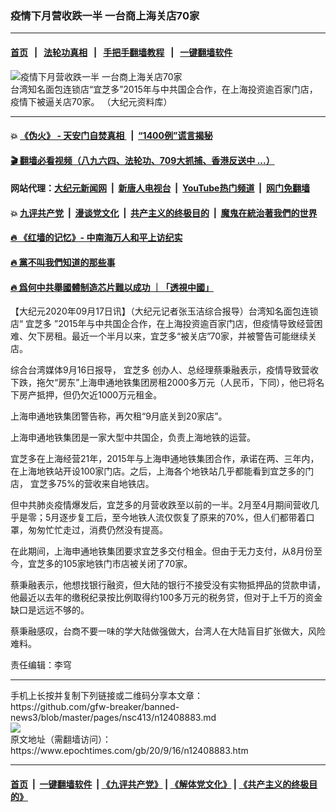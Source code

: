 ### 疫情下月营收跌一半 一台商上海关店70家
------------------------

#### [首页](https://github.com/gfw-breaker/banned-news3/blob/master/README.md) &nbsp;&nbsp;|&nbsp;&nbsp; [法轮功真相](https://github.com/begood0513/basic/blob/master/README.md)  &nbsp;&nbsp;|&nbsp;&nbsp; [手把手翻墙教程](https://github.com/gfw-breaker/guides/wiki)  &nbsp;&nbsp;|&nbsp;&nbsp; [一键翻墙软件](https://github.com/gfw-breaker/nogfw/blob/master/README.md)  



<div><img alt="疫情下月营收跌一半 一台商上海关店70家" class="attachment-djy_600_400 size-djy_600_400 wp-post-image" src="https://i.epochtimes.com/assets/uploads/2012/08/1208191151192330-600x400.jpg"/>
<div class="caption">
 台湾知名面包连锁店“宜芝多”2015年与中共国企合作，在上海投资逾百家门店，疫情下被逼关店70家。 （大纪元资料库）
</div></div><hr/>

#### 💥 [《伪火》 - 天安门自焚真相 ](http://158.247.195.190:10000/videos/blog/weihuo.html)&nbsp; |&nbsp; [“1400例”谎言揭秘  ](http://158.247.195.190:10000/videos/blog/jiexi1400.html)

#### [ 🎬  翻墙必看视频（八九六四、法轮功、709大抓捕、香港反送中 ...）](https://github.com/gfw-breaker/links/blob/master/banned.md)

#### 网站代理：[大纪元新闻网](http://158.247.195.190:10080/gb/) &nbsp;|&nbsp; [新唐人电视台](http://158.247.195.190:8808/gb/)  &nbsp;|&nbsp; [YouTube热门频道](http://158.247.195.190/youtube.html) &nbsp;|&nbsp; [网门免翻墙](http://158.247.195.190:11000/show.aspx?name=ogHome)

#### 💥 [九评共产党](http://158.247.195.190:10000/videos/res/jiuping/)&nbsp; |&nbsp; [漫谈党文化](http://158.247.195.190:10000/videos/res/mtdwh/)&nbsp; |&nbsp; [共产主义的终极目的](http://158.247.195.190:10000/videos/res/zjmd/)&nbsp; |&nbsp; [魔鬼在統治著我們的世界](http://158.247.195.190:10000/videos/res/TheSpecter/)  

#### [ 🔥  《红墙的记忆》- 中南海万人和平上访纪实](http://158.247.195.190:10000/videos/news/../legend/index.html)

#### [ 🔥  黨不叫我們知道的那些事](http://158.247.195.190:10000/videos/news/truth02.html)

#### [ 🔥  爲何中共舉國體制造芯片難以成功 ｜「透視中國」](http://158.247.195.190:10000/videos/news/don03.html)

<div><p>
 【大纪元2020年09月17日讯】（大纪元记者张玉洁综合报导）台湾知名面包连锁店“
 <ok href="https://www.epochtimes.com/gb/tag/%E5%AE%9C%E8%8A%9D%E5%A4%9A.html">
  宜芝多
 </ok>
 ”2015年与中共国企合作，在上海投资逾百家门店，但疫情导致经营困难、欠下房租。最近一个半月以来，宜芝多“被关店”70家，并被警告可能继续关店。
</p>
<p>
 综合台湾媒体9月16日报导，
 <ok href="https://www.epochtimes.com/gb/tag/%E5%AE%9C%E8%8A%9D%E5%A4%9A.html">
  宜芝多
 </ok>
 创办人、总经理蔡秉融表示，疫情导致营收下跌，拖欠“房东”上海申通地铁集团房租2000多万元（人民币，下同），他已将名下房产抵押，但仍欠近1000万元租金。
</p>
<p>
 上海申通地铁集团警告称，再欠租“9月底关到20家店”。
</p>
<p>
 上海申通地铁集团是一家大型中共国企，负责上海地铁的运营。
</p>
<p>
 宜芝多在上海经营21年，2015年与上海申通地铁集团合作，承诺在两、三年内，在上海地铁站开设100家门店。之后，上海各个地铁站几乎都能看到宜芝多的门店， 宜芝多75%的营收来自地铁店。
</p>
<p>
 但中共肺炎疫情爆发后，宜芝多的月营收跌至以前的一半。2月至4月期间营收几乎是零；5月逐步复工后，至今地铁人流仅恢复了原来的70%，但人们都带着口罩，匆匆忙忙走过，消费仍然没有提高。
</p>
<p>
 在此期间，上海申通地铁集团要求宜芝多交付租金。但由于无力支付，从8月份至今，宜芝多的105家地铁门市店被关闭了70家。
</p>
<p>
 蔡秉融表示，他想找银行融资，但大陆的银行不接受没有实物抵押品的贷款申请，他最近以去年的缴税纪录按比例取得约100多万元的税务贷，但对于上千万的资金缺口是远远不够的。
</p>
<p>
 蔡秉融感叹，台商不要一味的学大陆做强做大，台湾人在大陆盲目扩张做大，风险难料。
</p>
<p>
 责任编辑：李穹
</p>
</div>
<hr/>
手机上长按并复制下列链接或二维码分享本文章：<br/>
https://github.com/gfw-breaker/banned-news3/blob/master/pages/nsc413/n12408883.md <br/>
<a href='https://github.com/gfw-breaker/banned-news3/blob/master/pages/nsc413/n12408883.md'><img src='https://github.com/gfw-breaker/banned-news3/blob/master/pages/nsc413/n12408883.md.png'/></a> <br/>
原文地址（需翻墙访问）：https://www.epochtimes.com/gb/20/9/16/n12408883.htm


------------------------
#### [首页](https://github.com/gfw-breaker/banned-news3/blob/master/README.md) &nbsp;|&nbsp; [一键翻墙软件](https://github.com/gfw-breaker/nogfw/blob/master/README.md) &nbsp;| [《九评共产党》](https://github.com/gfw-breaker/9ping.md/blob/master/README.md#九评之一评共产党是什么) | [《解体党文化》](https://github.com/gfw-breaker/jtdwh.md/blob/master/README.md) | [《共产主义的终极目的》](https://github.com/gfw-breaker/gczydzjmd.md/blob/master/README.md)


<img src='http://gfw-breaker.win/banned-news3/pages/nsc413/n12408883.md' width='0px' height='0px'/>